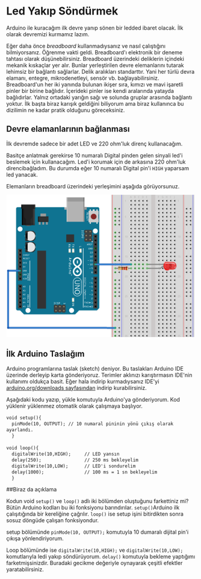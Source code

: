 # Led Yakıp Söndürmek

Arduino ile kuracağım ilk devre yanıp sönen bir ledded ibaret olacak. İlk olarak devremizi kurmamız lazım.

Eğer daha önce *breadboard* kullanmadıysanız ve nasıl çalıştığını bilmiyorsanız. Öğrenme vakti geldi. Breadboard'ı elektronik bir deneme tahtası olarak düşünebilirsiniz. Breadboard üzerindeki deliklerin içindeki mekanik kıskaçlar yer alır. Bunlar yerleştirilen devre elemanlarını tutarak lehimsiz bir bağlantı sağlarlar. Delik aralıkları standarttır. Yani her türlü devra elamanı, entegre, mikrodenetleyi, sensör vb. bağlayabilirsiniz. Breadboard'un her iki yanında bulunan ikişer sıra, kımızı ve mavi işaretli pinler bir birine bağlıdır. İçerideki pinler ise kendi aralarında yatayda bağlıdırlar. Yalnız ortadaki yarığın sağı ve solunda gruplar arasında bağlantı yoktur. İlk başta biraz karışık geldiğini biliyorum ama biraz kullanınca bu dizilimin ne kadar pratik olduğunu göreceksiniz. 

## Devre elamanlarının bağlanması 

İlk devremde sadece bir adet LED ve 220 ohm'luk direnç kullanacağım. 

Basitçe anlatmak gerekirse 10 numaralı Digital pinden gelen sinyali led'i beslemek için kullanacağım. Led'i korumak için de arkasına 220 ohm'luk direncibağladım. Bu durumda eğer 10 numaralı Digital pin'i `HIGH` yaparsam led yanacak.

Elemanların breadboard üzerindeki yerleşimini aşağıda görüyorsunuz.

<img src=led-blink_bb.png width=500>

## İlk Arduino Taslağım

Arduino programlarına taslak (sketch) deniyor. Bu taslakları Arduino IDE üzerinde derleyip karta gönderiyoruz. Terimler aklınızı karıştırmasın IDE'nin kullanımı oldukça basit. Eğer hala indirip kurmadıysanız IDE'yi [arduino.org/downloads sayfasından][1] indirip kurabilirsiniz.

[1]: http://arduino.org/downloads 

Aşağıdaki kodu yazıp, yükle komutuyla Arduino'ya gönderiyorum. Kod yüklenir yüklenmez otomatik olarak çalışmaya başlıyor.

````
void setup(){
  pinMode(10, OUTPUT); // 10 numaral pininin yönü çıkış olarak ayarlandı.
  }

void loop(){
  digitalWrite(10,HIGH);     // LED yansın
  delay(250);                // 250 ms bekleyelim
  digitalWrite(10,LOW);      // LED'i sondurelim
  delay(1000);               // 100 ms = 1 sn bekleyelim
  }
````

##Biraz da açıklama

Kodun void `setup()` ve `loop()` adlı iki bölümden oluştuğunu farkettiniz mi? Bütün Arduino kodları bu iki fonksiyonu barındırılar. `setup()`Arduino ilk çalışıtığında bir kereliğine çağrılır. `loop()` ise setup işini bitirdikten sonra sosuz döngüde çalışan fonksiyondur.

setup bölümünde `pinMode(10, OUTPUT);` komutuyla 10 dumaralı dijital pin'i çıkışa yönlendiriyorum.

Loop bölümünde ise `digitalWrite(10,HIGH);` ve `digitalWrite(10,LOW);` komutlarıyla ledi yakıp söndürüyorum. `delay()` komutuyla bekleme yaptığımı farketmişsinizdir. Buradaki gecikme değeriyle oynayarak çeşitli efektler yaratabilirsiniz.    



